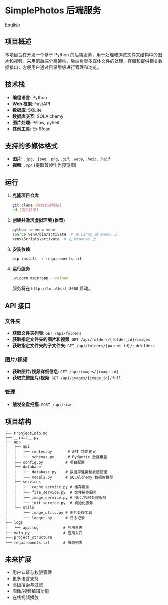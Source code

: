 # SimplePhotos 后端服务

[English](README.md)

## 项目概述

本项目旨在开发一个基于 Python 的后端服务，用于处理和浏览文件夹结构中的图片和视频。采用前后端分离架构，后端负责多媒体文件的处理、存储和提供相关数据接口，方便用户通过目录层级进行管理和浏览。

## 技术栈

- **编程语言**: Python
- **Web 框架**: FastAPI
- **数据库**: SQLite
- **数据库交互**: SQLAlchemy
- **图片处理**: Pillow, pyheif
- **其他工具**: ExifRead

## 支持的多媒体格式

- **图片**: `.jpg`, `.jpeg`, `.png`, `.gif`, `.webp`, `.heic`, `.heif`
- **视频**: `.mp4` (提取首帧作为预览图)

## 运行

1. **克隆项目仓库**

   ```bash
   git clone [你的仓库地址]
   cd [项目目录]
   ```

2. **创建并激活虚拟环境 (推荐)**

   ```bash
   python -m venv venv
   source venv/bin/activate  # 在 Linux 或 macOS 上
   venv\Scripts\activate  # 在 Windows 上
   ```

3. **安装依赖**

   ```bash
   pip install -r requirements.txt
   ```

4. **运行服务**

   ```bash
   uvicorn main:app --reload
   ```

   服务将在 `http://localhost:8000` 启动。

## API 接口

### 文件夹

- **获取文件夹列表**: `GET /api/folders`
- **获取指定文件夹的图片和视频**: `GET /api/folders/{folder_id}/images`
- **获取指定文件夹的子文件夹**: `GET /api/folders/{parent_id}/subfolders`

### 图片/视频

- **获取图片/视频详细信息**: `GET /api/images/{image_id}`
- **获取完整图片/视频**: `GET /api/images/{image_id}/full`

### 管理

- **触发全盘扫描**: `POST /api/scan`

## 项目结构

```
├── PronjectInfo.md
├── __init__.py
├── app
│   ├── api
│   │   ├── routes.py       # API 路由定义
│   │   └── schemas.py      # Pydantic 数据模型
│   ├── config.py          # 项目配置
│   ├── database
│   │   ├── database.py    # 数据库连接和会话管理
│   │   └── models.py      # SQLAlchemy 数据库模型
│   ├── services
│   │   ├── cache_service.py # 缓存服务
│   │   ├── file_service.py  # 文件操作服务
│   │   ├── image_service.py # 图片/视频处理服务
│   │   └── init_service.py  # 初始化服务
│   └── utils
│       ├── image_utils.py # 图片处理工具
│       └── logger.py      # 日志记录
├── logs
│   └── app.log           # 应用日志
├── main.py               # 应用入口
├── project_structure
└── requirements.txt      # 依赖列表
```

## 未来扩展

- 用户认证与权限管理
- 更多语言支持
- 高级搜索与过滤
- 图像/视频编辑功能
- 在线视频播放